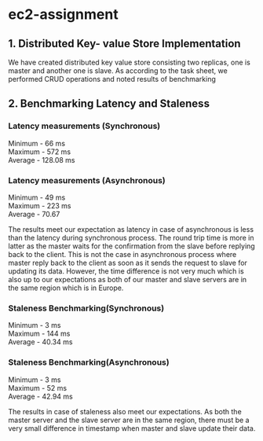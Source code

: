 # ec2-assignment

## 1. Distributed Key- value Store Implementation
We have created distributed key value store consisting two replicas, one is master
and another one is slave. As according to the task sheet, we performed CRUD
operations and noted results of benchmarking

## 2. Benchmarking Latency and Staleness

### Latency measurements (Synchronous)
Minimum - 66 ms <br />
Maximum - 572 ms <br />
Average - 128.08 ms <br />
### Latency measurements (Asynchronous)
Minimum - 49 ms <br />
Maximum - 223 ms <br />
Average - 70.67 <br />

The results meet our expectation as latency in case of asynchronous is less than the
latency during synchronous process. The round trip time is more in latter as the
master waits for the confirmation from the slave before replying back to the client.
This is not the case in asynchronous process where master reply back to the client
as soon as it sends the request to slave for updating its data. However, the time
difference is not very much which is also up to our expectations as both of our
master and slave servers are in the same region which is in Europe.


### Staleness Benchmarking(Synchronous)
Minimum - 3 ms <br />
Maximum - 144 ms <br />
Average - 40.34 ms <br />
### Staleness Benchmarking(Asynchronous)
Minimum - 3 ms <br />
Maximum - 52 ms <br />
Average - 42.94 ms <br />

The results in case of staleness also meet our expectations. As both the master
server and the slave server are in the same region, there must be a very small
difference in timestamp when master and slave update their data.
